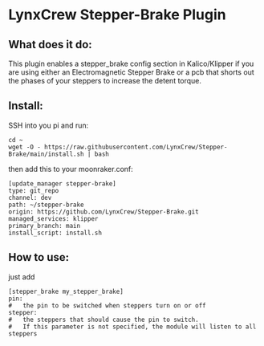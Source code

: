 # LynxCrew Stepper-Brake Plugin

## What does it do:
This plugin enables a stepper_brake config section in Kalico/Klipper if you are
using either an Electromagnetic Stepper Brake or a pcb that shorts out the
phases of your steppers to increase the detent torque.

## Install:
SSH into you pi and run:
```
cd ~
wget -O - https://raw.githubusercontent.com/LynxCrew/Stepper-Brake/main/install.sh | bash
```

then add this to your moonraker.conf:
```
[update_manager stepper-brake]
type: git_repo
channel: dev
path: ~/stepper-brake
origin: https://github.com/LynxCrew/Stepper-Brake.git
managed_services: klipper
primary_branch: main
install_script: install.sh
```

## How to use:
just add
```
[stepper_brake my_stepper_brake]
pin: 
#   the pin to be switched when steppers turn on or off
stepper:
#   the steppers that should cause the pin to switch.
#   If this parameter is not specified, the module will listen to all steppers
